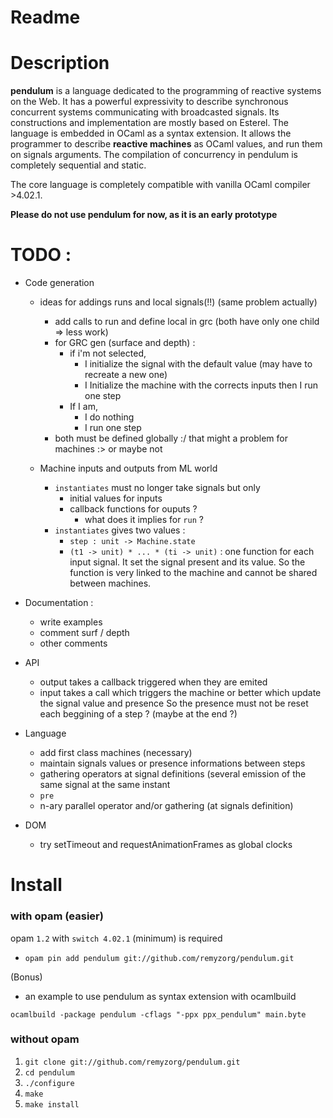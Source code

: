 

# Readme

# Description

**pendulum** is a language dedicated to the programming of reactive systems on the
 Web. It has a powerful expressivity to describe synchronous concurrent systems
 communicating with broadcasted signals. Its constructions and implementation
 are mostly based on Esterel. The language is embedded in OCaml as a syntax
 extension. It allows the programmer to describe **reactive machines** as OCaml
 values, and run them on signals arguments. The compilation of concurrency in pendulum is
 completely sequential and static.

The core language is completely compatible with vanilla OCaml compiler >4.02.1.


**Please do not use pendulum for now, as it is an early prototype**


# TODO :

* Code generation


  * ideas for addings runs and local signals(!!) (same problem actually)
    * add calls to run and define local in grc (both have only one child => less work)
    * for GRC gen (surface and depth) :
      * if i'm not selected,
        * I initialize the signal with the default value (may have to recreate a new one)
        * I Initialize the machine with the corrects inputs then I run one step
      * If I am, 
        * I do nothing 
        * I run one step
    * both must be defined globally :/ that might a problem for machines :> or maybe not

  * Machine inputs and outputs from ML world
    * `instantiates` must no longer take signals but only
      * initial values for inputs
      * callback functions for ouputs ?
        * what does it implies for `run` ?
    * `instantiates` gives two values :
      * `step : unit -> Machine.state`
      * `(t1 -> unit) * ... * (ti -> unit)` : one function for each input signal.
      It set the signal present and its value. So the function is very linked to the machine and
      cannot be shared between machines.


* Documentation :
  * write examples
  * comment surf / depth
  * other comments

* API
  * output takes a callback triggered when they are emited
  * input takes a call which triggers the machine or
  better which update the signal value and presence
  So the presence must not be reset each beggining of a step ? (maybe at the end ?)

* Language
  * add first class machines (necessary)
  * maintain signals values or presence informations between steps
  * gathering operators at signal definitions (several emission of the same signal at the same instant
  * `pre`
  * n-ary parallel operator and/or gathering (at signals definition)
* DOM
  * try setTimeout and requestAnimationFrames as global clocks


# Install

### with opam (easier)

opam `1.2` with `switch 4.02.1` (minimum) is required

* `opam pin add pendulum git://github.com/remyzorg/pendulum.git`

(Bonus)
* an example to use pendulum as syntax extension with ocamlbuild

`ocamlbuild -package pendulum -cflags "-ppx ppx_pendulum" main.byte`

### without opam

1. `git clone git://github.com/remyzorg/pendulum.git`
2. `cd pendulum`
3. `./configure`
4. `make`
5. `make install `
